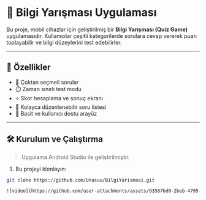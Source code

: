 # 📱 Bilgi Yarışması Uygulaması

Bu proje, mobil cihazlar için geliştirilmiş bir **Bilgi Yarışması (Quiz Game)** uygulamasıdır. Kullanıcılar çeşitli kategorilerde sorulara cevap vererek puan toplayabilir ve bilgi düzeylerini test edebilirler.

---

## 🚀 Özellikler

- 🎯 Çoktan seçmeli sorular
- ⏱️ Zaman sınırlı test modu
- ⭐ Skor hesaplama ve sonuç ekranı
- 📂 Kolayca düzenlenebilir soru listesi
- 🎨 Basit ve kullanıcı dostu arayüz

---

## 🛠️ Kurulum ve Çalıştırma

> Uygulama Android Studio ile geliştirilmiştir.

1. Bu projeyi klonlayın:

```bash
git clone https://github.com/Unusuu/BilgiYarismasi.git

![video](https://github.com/user-attachments/assets/93587bd0-2beb-4795-8cb9-20ce8c3bb9bf)
